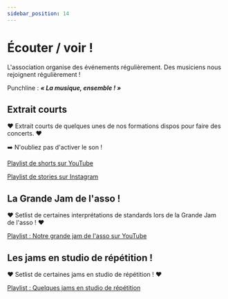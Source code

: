 ```yaml
---
sidebar_position: 14
---
```


# Écouter / voir !

L'association organise des événements régulièrement. Des musiciens nous rejoignent régulièrement !

Punchline : ***« La musique, ensemble ! »***

## Extrait courts 

❤️ Extrait courts de quelques unes de nos formations dispos pour faire des concerts. ❤️

➡️ N'oubliez pas d'activer le son !

[Playlist de shorts sur YouTube](https://www.youtube.com/playlist?list=PLmSDsAPX_w7CWPixuQy0aY9lcT2dG49yY)

[Playlist de stories sur Instagram](https://www.instagram.com/stories/highlights/17958256673742805/)

## La Grande Jam de l'asso !

❤️ Setlist de certaines interprétations de standards lors de la Grande Jam de l'asso ! ❤️

[Playlist : Notre grande jam de l'asso sur YouTube](https://www.youtube.com/playlist?list=PLmSDsAPX_w7BgW08-Q7UrpXGCwWRvLKBm)

## Les jams en studio de répétition !

❤️ Setlist de certaines jams en studio de répétition ! ❤️

[Playlist : Quelques jams en studio de répétition](https://www.youtube.com/playlist?list=PLmSDsAPX_w7ASz5ZOarFKUBR_nJYr76Gg)

